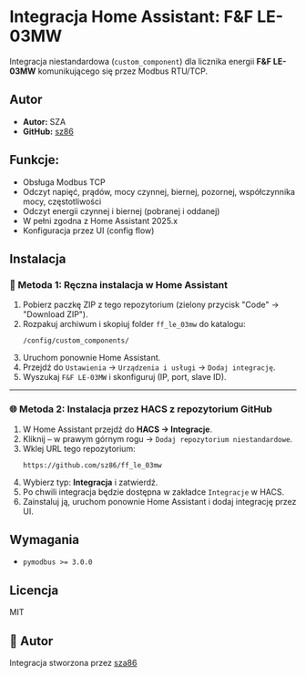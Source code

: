 # Integracja Home Assistant: F&F LE-03MW

Integracja niestandardowa (`custom_component`) dla licznika energii **F&F LE-03MW** komunikującego się przez Modbus RTU/TCP.

## Autor
- **Autor:** SZA
- **GitHub:** [sz86](https://github.com/sz86)

## Funkcje:
- Obsługa Modbus TCP
- Odczyt napięć, prądów, mocy czynnej, biernej, pozornej, współczynnika mocy, częstotliwości
- Odczyt energii czynnej i biernej (pobranej i oddanej)
- W pełni zgodna z Home Assistant 2025.x
- Konfiguracja przez UI (config flow)

## Instalacja

### 📁 Metoda 1: Ręczna instalacja w Home Assistant
1. Pobierz paczkę ZIP z tego repozytorium (zielony przycisk "Code" → "Download ZIP").
2. Rozpakuj archiwum i skopiuj folder `ff_le_03mw` do katalogu:
   ```
   /config/custom_components/
   ```
3. Uruchom ponownie Home Assistant.
4. Przejdź do `Ustawienia` → `Urządzenia i usługi` → `Dodaj integrację`.
5. Wyszukaj `F&F LE-03MW` i skonfiguruj (IP, port, slave ID).

---

### 🌐 Metoda 2: Instalacja przez HACS z repozytorium GitHub
1. W Home Assistant przejdź do **HACS → Integracje**.
2. Kliknij `⋯` w prawym górnym rogu → `Dodaj repozytorium niestandardowe`.
3. Wklej URL tego repozytorium:
   ```
   https://github.com/sz86/ff_le_03mw
   ```
4. Wybierz typ: **Integracja** i zatwierdź.
5. Po chwili integracja będzie dostępna w zakładce `Integracje` w HACS.
6. Zainstaluj ją, uruchom ponownie Home Assistant i dodaj integrację przez UI.

## Wymagania
- `pymodbus >= 3.0.0`

## Licencja
MIT

## 👤 Autor

Integracja stworzona przez [sza86](https://github.com/sza86)